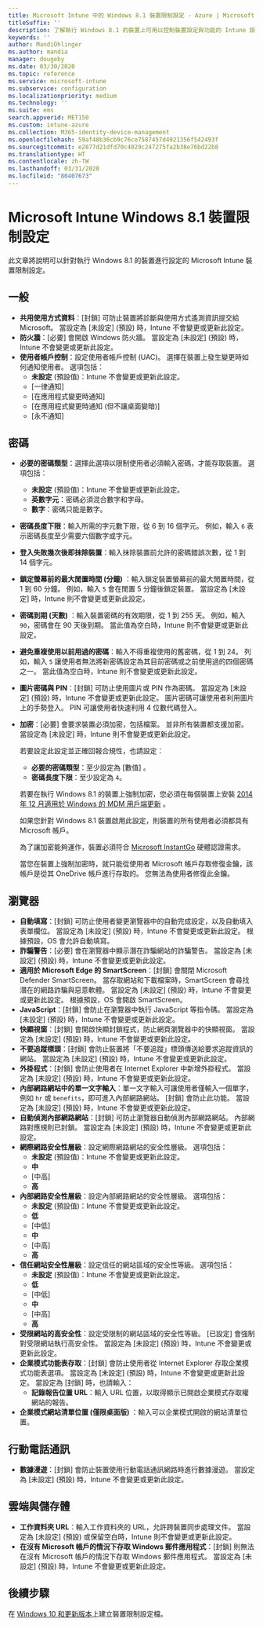```yaml
---
title: Microsoft Intune 中的 Windows 8.1 裝置限制設定 - Azure | Microsoft Docs
titleSuffix: ''
description: 了解執行 Windows 8.1 的裝置上可用以控制裝置設定與功能的 Intune 設定。
keywords: ''
author: MandiOhlinger
ms.author: mandia
manager: dougeby
ms.date: 03/30/2020
ms.topic: reference
ms.service: microsoft-intune
ms.subservice: configuration
ms.localizationpriority: medium
ms.technology: ''
ms.suite: ems
search.appverid: MET150
ms.custom: intune-azure
ms.collection: M365-identity-device-management
ms.openlocfilehash: 59af48b36cb9c76ce7587457d4921356f542493f
ms.sourcegitcommit: e2877d21dfd70c4029c247275fa2b38e76bd22b8
ms.translationtype: HT
ms.contentlocale: zh-TW
ms.lasthandoff: 03/31/2020
ms.locfileid: "80407673"
---
```

# <a name="microsoft-intune-windows-81-device-restriction-settings"></a>Microsoft Intune Windows 8.1 裝置限制設定

此文章將說明可以針對執行 Windows 8.1 的裝置進行設定的 Microsoft Intune 裝置限制設定。

## <a name="general"></a>一般

- **共用使用方式資料**：[封鎖]  可防止裝置將診斷與使用方式遙測資訊提交給 Microsoft。 當設定為 [未設定]  (預設) 時，Intune 不會變更或更新此設定。
- **防火牆**：[必要]  會開啟 Windows 防火牆。 當設定為 [未設定]  (預設) 時，Intune 不會變更或更新此設定。
- **使用者帳戶控制**：設定使用者帳戶控制 (UAC)。 選擇在裝置上發生變更時如何通知使用者。 選項包括：
  - **未設定** (預設值)：Intune 不會變更或更新此設定。
  - [一律通知] 
  - [在應用程式變更時通知] 
  - [在應用程式變更時通知 (但不讓桌面變暗)] 
  - [永不通知] 

## <a name="password"></a>密碼

- **必要的密碼類型**：選擇此選項以限制使用者必須輸入密碼，才能存取裝置。 選項包括：
  - **未設定** (預設值)：Intune 不會變更或更新此設定。
  - **英數字元**：密碼必須混合數字和字母。
  - **數字**：密碼只能是數字。
- **密碼長度下限**：輸入所需的字元數下限，從 6 到 16 個字元。 例如，輸入 `6` 表示密碼長度至少需要六個數字或字元。
- **登入失敗幾次後即抹除裝置**：輸入抹除裝置前允許的密碼錯誤次數，從 1 到 14 個字元。
- **鎖定螢幕前的最大閒置時間 (分鐘)** ：輸入鎖定裝置螢幕前的最大閒置時間，從 1 到 60 分鐘。 例如，輸入 `5` 會在閒置 5 分鐘後鎖定裝置。 當設定為 [未設定]  時，Intune 則不會變更或更新此設定。
- **密碼到期 (天數)** ：輸入裝置密碼的有效期限，從 1 到 255 天。 例如，輸入 `90`，密碼會在 90 天後到期。 當此值為空白時，Intune 則不會變更或更新此設定。
- **避免重複使用以前用過的密碼**：輸入不得重複使用的舊密碼，從 1 到 24。 列如，輸入 `5` 讓使用者無法將新密碼設定為其目前密碼或之前使用過的四個密碼之一。 當此值為空白時，Intune 則不會變更或更新此設定。
- **圖片密碼與 PIN**：[封鎖]  可防止使用圖片或 PIN 作為密碼。 當設定為 [未設定]  (預設) 時，Intune 不會變更或更新此設定。 圖片密碼可讓使用者利用圖片上的手勢登入。 PIN 可讓使用者快速利用 4 位數代碼登入。
- **加密**：[必要]  會要求裝置必須加密，包括檔案。 並非所有裝置都支援加密。 當設定為 [未設定]  時，Intune 則不會變更或更新此設定。

  若要設定此設定並正確回報合規性，也請設定：
  - **必要的密碼類型**：至少設定為 [數值]  。
  - **密碼長度下限**：至少設定為 `4`。

  若要在執行 Windows 8.1 的裝置上強制加密，您必須在每個裝置上安裝 [2014 年 12 月適用於 Windows 的 MDM 用戶端更新](https://support.microsoft.com/kb/3013816) 。

  如果您針對 Windows 8.1 裝置啟用此設定，則裝置的所有使用者必須都具有 Microsoft 帳戶。

  為了讓加密能夠運作，裝置必須符合 [Microsoft InstantGo](https://blogs.windows.com/windowsexperience/2014/06/19/instantgo-a-better-way-to-sleep/#IBHULcTfI4PokO8X.97) 硬體認證需求。

  當您在裝置上強制加密時，就只能從使用者 Microsoft 帳戶存取修復金鑰，該帳戶是從其 OneDrive 帳戶進行存取的。 您無法為使用者修復此金鑰。

## <a name="browser"></a>瀏覽器

- **自動填寫**：[封鎖]  可防止使用者變更瀏覽器中的自動完成設定，以及自動填入表單欄位。 當設定為 [未設定]  (預設) 時，Intune 不會變更或更新此設定。 根據預設，OS 會允許自動填寫。
- **詐騙警告**：[必要]  會在瀏覽器中顯示潛在詐騙網站的詐騙警告。 當設定為 [未設定]  (預設) 時，Intune 不會變更或更新此設定。
- **適用於 Microsoft Edge 的 SmartScreen**：[封鎖]  會關閉 Microsoft Defender SmartScreen。 當存取網站和下載檔案時，SmartScreen 會尋找潛在的網路詐騙與惡意軟體。 當設定為 [未設定]  (預設) 時，Intune 不會變更或更新此設定。 根據預設，OS 會開啟 SmartScreen。
- **JavaScript**：[封鎖]  會防止在瀏覽器中執行 JavaScript 等指令碼。 當設定為 [未設定]  (預設) 時，Intune 不會變更或更新此設定。
- **快顯視窗**：[封鎖]  會開啟快顯封鎖程式，防止網頁瀏覽器中的快顯視窗。 當設定為 [未設定]  (預設) 時，Intune 不會變更或更新此設定。
- **不要追蹤標頭**：[封鎖]  會防止裝置將「不要追蹤」標頭傳送給要求追蹤資訊的網站。 當設定為 [未設定]  (預設) 時，Intune 不會變更或更新此設定。
- **外掛程式**：[封鎖]  會防止使用者在 Internet Explorer 中新增外掛程式。 當設定為 [未設定]  (預設) 時，Intune 不會變更或更新此設定。
- **內部網路網站中的單一文字輸入**：單一文字輸入可讓使用者僅輸入一個單字，例如 `hr` 或 `benefits`，即可進入內部網路網站。 [封鎖]  會防止此功能。 當設定為 [未設定]  (預設) 時，Intune 不會變更或更新此設定。
- **自動偵測內部網路網站**：[封鎖]  可防止瀏覽器自動偵測內部網路網站。 內部網路對應規則已封鎖。 當設定為 [未設定]  (預設) 時，Intune 不會變更或更新此設定。
- **網際網路安全性層級**：設定網際網路網站的安全性層級。 選項包括：
  - **未設定** (預設值)：Intune 不會變更或更新此設定。
  - **中**
  - [中高] 
  - **高**
- **內部網路安全性層級**：設定內部網路網站的安全性層級。 選項包括：
  - **未設定** (預設值)：Intune 不會變更或更新此設定。
  - **低**
  - [中低] 
  - **中**
  - [中高] 
  - **高**
- **信任網站安全性層級**：設定信任的網站區域的安全性等級。 選項包括：
  - **未設定** (預設值)：Intune 不會變更或更新此設定。
  - **低**
  - [中低] 
  - **中**
  - [中高] 
  - **高**
- **受限網站的高安全性**：設定受限制的網站區域的安全性等級。 [已設定]  會強制對受限網站執行高安全性。 當設定為 [未設定]  (預設) 時，Intune 不會變更或更新此設定。
- **企業模式功能表存取**：[封鎖]  會防止使用者從 Internet Explorer 存取企業模式功能表選項。 當設定為 [未設定]  (預設) 時，Intune 不會變更或更新此設定。 當設定為 [封鎖]  時，也請輸入：
  - **記錄報告位置 URL**：輸入 URL 位置，以取得顯示已開啟企業模式存取權網站的報告。
- **企業模式網站清單位置 (僅限桌面版)** ：輸入可以企業模式開啟的網站清單位置。

## <a name="cellular"></a>行動電話通訊

- **數據漫遊**：[封鎖]  會防止裝置使用行動電話通訊網路時進行數據漫遊。 當設定為 [未設定]  (預設) 時，Intune 不會變更或更新此設定。

## <a name="cloud-and-storage"></a>雲端與儲存體

- **工作資料夾 URL**：輸入工作資料夾的 URL，允許跨裝置同步處理文件。 當設定為 [未設定]  (預設) 或保留空白時，Intune 則不會變更或更新此設定。
- **在沒有 Microsoft 帳戶的情況下存取 Windows 郵件應用程式**：[封鎖]  則無法在沒有 Microsoft 帳戶的情況下存取 Windows 郵件應用程式。 當設定為 [未設定]  (預設) 時，Intune 不會變更或更新此設定。

## <a name="next-steps"></a>後續步驟

在 [Windows 10 和更新版本](device-restrictions-windows-10.md)上建立裝置限制設定檔。
